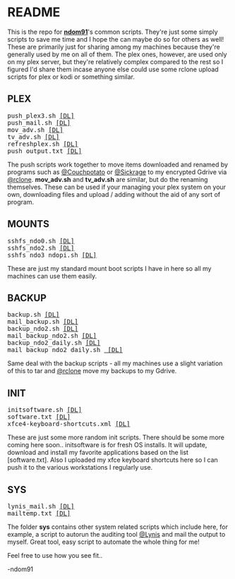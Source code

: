 # README

This is the repo for [**ndom91**](https://iamnico.xyz)'s common scripts. They're just some simply scripts to save me time and I hope the can maybe do so for others as well!
These are primarily just for sharing among my machines because they're generally used by me on all of them.
The plex ones, however, are used only on my plex server, but they're relatively complex compared to the rest so I figured I'd share them incase anyone else could use some rclone upload scripts for plex or kodi or something similar.

## PLEX
<pre>
<span>push_plex3.sh <a target="_blank" href="https://github.com/ndom91/scripts/blob/master/plex/push_plex3.sh">[DL]</a></span>
<span>push_mail.sh <a target="_blank" href="https://github.com/ndom91/scripts/blob/master/plex/push_mail.sh">[DL]</a></span>
<span>mov_adv.sh <a target="_blank" href="https://github.com/ndom91/scripts/blob/master/plex/mov_adv.sh">[DL]</a></span>
<span>tv_adv.sh <a target="_blank" href="https://github.com/ndom91/scripts/blob/master/plex/tv_adv.sh">[DL]</a></span>
<span>refreshplex.sh <a target="_blank" href="https://github.com/ndom91/scripts/blob/master/mounplexts/refreshplex.sh">[DL]</a></span>
<span>push_output.txt <a target="_blank" href="https://github.com/ndom91/scripts/blob/master/plex/push_output.txt">[DL]</a></span>
</pre>
The push scripts work together to move items downloaded and renamed by programs such as [@Couchpotato](https://github.com/CouchPotato/CouchPotatoServer) or [@Sickrage](https://github.com/SickRage/SickRage) to my encrypted Gdrive via [@rclone](https://github.com/ncw/rclone). 
**mov_adv.sh** and **tv_adv.sh** are similar, but do the renaming themselves. These can be used if your managing your plex
system on your own, downloading files and upload / adding without the aid of any sort of program.

## MOUNTS
<pre>
<span>sshfs_ndo0.sh <a target="_blank" href="https://github.com/ndom91/scripts/blob/master/mounts/sshfs_ndo0.sh">[DL]</a></span>
<span>sshfs_ndo2.sh <a target="_blank" href="https://github.com/ndom91/scripts/blob/master/mounts/sshfs_ndo2.sh">[DL]</a></span>
<span>sshfs_ndo3_ndopi.sh <a target="_blank" href="https://github.com/ndom91/scripts/blob/master/mounts/sshfs_ndo3_ndopi.sh">[DL]</a></span>
</pre>
These are just my standard mount boot scripts I have in here so all my machines can use them easily. 

## BACKUP
<pre>
<span>backup.sh <a target="_blank" href="https://github.com/ndom91/scripts/blob/master/backup/backup.sh">[DL]</a></span>
<span>mail_backup.sh <a target="_blank" href="https://github.com/ndom91/scripts/blob/master/backup/mail_backup.sh">[DL]</a></span>
<span>backup_ndo2.sh <a target="_blank" href="https://github.com/ndom91/scripts/blob/master/backup/backup_ndo2.sh">[DL]</a></span>
<span>mail_backup_ndo2.sh <a target="_blank" href="https://github.com/ndom91/scripts/blob/master/backup/mail_backup_ndo2.sh">[DL]</a></span>
<span>backup_ndo2_daily.sh <a target="_blank" href="https://github.com/ndom91/scripts/blob/master/backup/backup_ndo2_daily.sh">[DL]</a></span>
<span>mail_backup_ndo2_daily.sh <a target="_blank" href="https://github.com/ndom91/scripts/blob/master/backup/mail_backup_ndo2_daily.sh"> [DL]</a></span>
</pre>
Same deal with the backup scripts - all my machines use a slight variation of this to tar and [@rclone](https://github.com/ncw/rclone) move my backups to my Gdrive.

## INIT
<pre>
<span>initsoftware.sh <a target="_blank" href="https://github.com/ndom91/scripts/blob/master/init/initsoftware.sh">[DL]</a></span>
<span>software.txt <a target="_blank" href="https://github.com/ndom91/scripts/blob/master/init/software.txt">[DL]</a></span>
<span>xfce4-keyboard-shortcuts.xml <a target="_blank" href="https://github.com/ndom91/scripts/blob/master/init/xfce4-keyboard-shortcuts.xml">[DL]</a></span>
</pre>
These are just some more random init scripts. There should be some more coming here soon..
initsoftware is for fresh OS installs. It will update, download and install my favorite applications based on the list [software.txt]. Also I uploaded my xfce keyboard shortcuts here so I can push it to the various workstations I regularly use.

## SYS
<pre>
<span>lynis_mail.sh <a target="_blank" href="https://github.com/ndom91/scripts/blob/master/sys/lynis_mail.sh">[DL]</a></span>
<span>mailtemp.txt <a target="_blank" href="https://github.com/ndom91/scripts/blob/master/sys/mailtemp.txt">[DL]</a></span>
</pre>
The folder **sys** contains other system related scripts which include here, for example, a script to autorun the auditing tool [@Lynis](https://cisofy.com/lynis/) and mail the output to myself. Great tool, easy script to automate the whole thing for me!

Feel free to use how you see fit..

-ndom91
